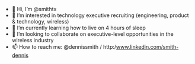 - 👋 Hi, I’m @smithtx
- 👀 I’m interested in technology executive recruiting (engineering, product & technology, wireless)
- 🌱 I’m currently learning how to live on 4 hours of sleep
- 💞️ I’m looking to collaborate on executive-level opportunities in the wireless industry
- 📫 How to reach me: @dennissmith / http:/www.linkedin.com/smith-dennis 

<!---
smithtx/smithtx is a ✨ special ✨ repository because its `README.md` (this file) appears on your GitHub profile.
You can click the Preview link to take a look at your changes.
--->
